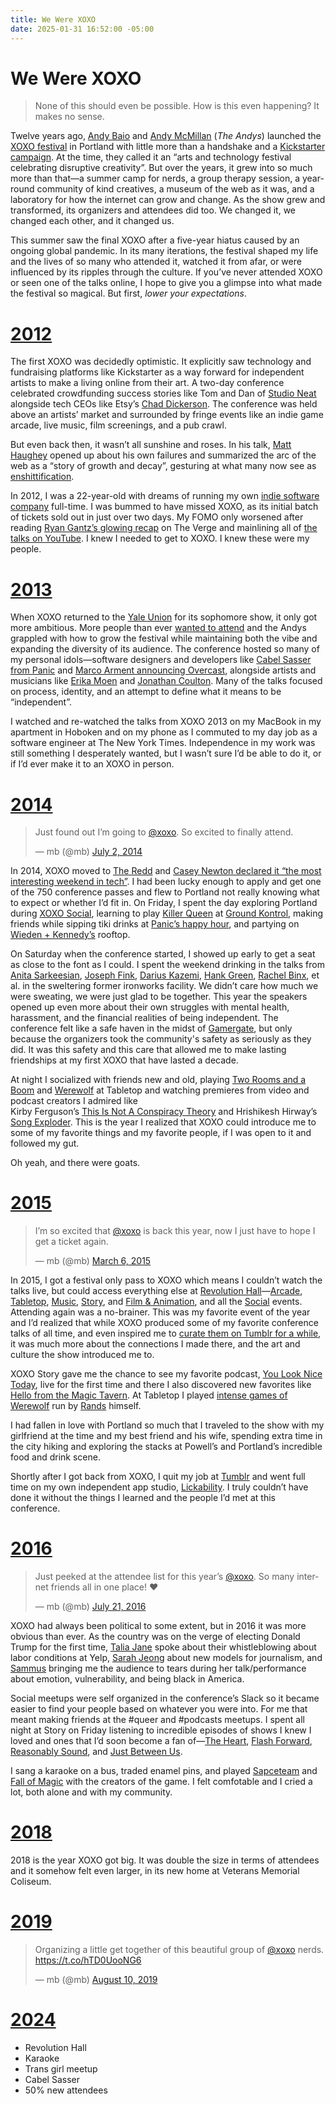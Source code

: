 ```yaml
---
title: We Were XOXO
date: 2025-01-31 16:52:00 -05:00
---
```


# We Were XOXO

> None of this should even be possible. How is this even happening? It makes no sense.

Twelve years ago, [Andy Baio](https://waxy.org) and [Andy McMillan](https://andymcmillan.com) (*The Andys*) launched the [XOXO festival](https://xoxofest.com) in Portland with little more than a handshake and a [Kickstarter campaign](https://www.kickstarter.com/projects/waxpancake/xoxo-festival/description). At the time, they called it an “arts and technology festival celebrating disruptive creativity”. But over the years, it grew into so much more than that—a summer camp for nerds, a group therapy session, a year-round community of kind creatives, a museum of the web as it was, and a laboratory for how the internet can grow and change. As the show grew and transformed, its organizers and attendees did too. We changed it, we changed each other, and it changed us.

This summer saw the final XOXO after a five-year hiatus caused by an ongoing global pandemic. In its many iterations, the festival shaped my life and the lives of so many who attended it, watched it from afar, or were influenced by its ripples through the culture. If you’ve never attended XOXO or seen one of the talks online, I hope to give you a glimpse into what made the festival so magical. But first, *lower your expectations*.

# [2012](https://2012.xoxofest.com)

The first XOXO was decidedly optimistic. It explicitly saw technology and fundraising platforms like Kickstarter as a way forward for independent artists to make a living online from their art. A two-day conference celebrated crowdfunding success stories like Tom and Dan of [Studio Neat](https://www.studioneat.com) alongside tech CEOs like Etsy’s [Chad Dickerson](https://blog.chaddickerson.com). The conference was held above an artists’ market and surrounded by fringe events like an indie game arcade, live music, film screenings, and a pub crawl.

But even back then, it wasn’t all sunshine and roses. In his talk, [Matt Haughey](https://xoxofest.com/2012/videos/matt-haughey/) opened up about his own failures and summarized the arc of the web as a “story of growth and decay”, gesturing at what many now see as [enshittification](https://en.wikipedia.org/wiki/Enshittification).

In 2012, I was a 22-year-old with dreams of running my own [indie software company](https://lickability.com) full-time. I was bummed to have missed XOXO, as its initial batch of tickets sold out in just over two days. My FOMO only worsened after reading [Ryan Gantz’s glowing recap](https://www.theverge.com/2012/9/19/3359592/xoxo-festival-2012-internet-party-conference) on The Verge and mainlining all of [the talks on YouTube](https://xoxofest.com/2012/videos/). I knew I needed to get to XOXO. I knew these were my people.

# [2013](https://2013.xoxofest.com)

When XOXO returned to the [Yale Union](https://en.wikipedia.org/wiki/Yale_Union_Laundry_Building) for its sophomore show, it only got more ambitious. More people than ever [wanted to attend](https://waxy.org/2013/06/how_xoxo_works/) and the Andys grappled with how to grow the festival while maintaining both the vibe and expanding the diversity of its audience. The conference hosted so many of my personal idols—software designers and developers like [Cabel Sasser from Panic](https://xoxofest.com/2013/videos/cabel-sasser/) and [Marco Arment announcing Overcast](https://xoxofest.com/2013/videos/marco-arment/), alongside artists and musicians like [Erika Moen](https://xoxofest.com/2013/videos/erika-moen/) and [Jonathan Coulton](https://xoxofest.com/2013/videos/jonathan-coulton/). Many of the talks focused on process, identity, and an attempt to define what it means to be “independent”.

I watched and re-watched the talks from XOXO 2013 on my MacBook in my apartment in Hoboken and on my phone as I commuted to my day job as a software engineer at The New York Times. Independence in my work was still something I desperately wanted, but I wasn’t sure I’d be able to do it, or if I’d ever make it to an XOXO in person.

# [2014](https://2014.xoxofest.com)

<blockquote class="twitter-tweet"><p lang="en" dir="ltr">Just found out I’m going to <a href="https://twitter.com/xoxo?ref_src=twsrc%5Etfw">@xoxo</a>. So excited to finally attend.</p>&mdash; mb (@mb) <a href="https://twitter.com/mb/status/484165649292611584?ref_src=twsrc%5Etfw">July 2, 2014</a></blockquote> <script async src="https://platform.twitter.com/widgets.js" charset="utf-8"></script>

In 2014, XOXO moved to [The Redd](https://reddonsalmon.com/) and [Casey Newton declared it “the most interesting weekend in tech”](https://www.theverge.com/2014/9/16/6240305/xoxo-festival-2014-portland-web). I had been lucky enough to apply and get one of the 750 conference passes and flew to Portland not really knowing what to expect or whether I’d fit in. On Friday, I spent the day exploring Portland during [XOXO Social](https://2014.xoxofest.com/social/), learning to play [Killer Queen](https://killerqueenarcade.com/) at [Ground Kontrol](https://groundkontrol.com/), making friends while sipping tiki drinks at [Panic’s happy hour](https://panic.com/), and partying on [Wieden + Kennedy’s](https://www.wk.com/) rooftop.

On Saturday when the conference started, I showed up early to get a seat as close to the font as I could. I spent the weekend drinking in the talks from [Anita Sarkeesian](https://2016.xoxofest.com/2014/projects/anita-sarkeesian), [Joseph Fink](https://xoxofest.com/2014/videos/joseph-fink/), [Darius Kazemi](https://xoxofest.com/2014/videos/darius-kazemi/), [Hank Green](https://xoxofest.com/2014/videos/hank-green/), [Rachel Binx](https://2016.xoxofest.com/2014/projects/rachel-binx), et al. in the sweltering former ironworks facility. We didn’t care how much we were sweating, we were just glad to be together. This year the speakers opened up even more about their own struggles with mental health, harassment, and the financial realities of being independent. The conference felt like a safe haven in the midst of [Gamergate](https://en.wikipedia.org/wiki/Gamergate_\(harassment_campaign\)), but only because the organizers took the community's safety as seriously as they did. It was this safety and this care that allowed me to make lasting friendships at my first XOXO that have lasted a decade.

At night I socialized with friends new and old, playing [Two Rooms and a Boom](https://www.tuesdayknightgames.com/products/two-rooms-and-a-boom) and [Werewolf](https://beziergames.com/products/one-night-ultimate-werewolf) at Tabletop and watching premieres from video and podcast creators I admired like   
Kirby Ferguson’s [This Is Not A Conspiracy Theory](https://www.youtube.com/playlist?list=PLDQ6BYd73QHwCQk8-J30dtT_JQosW1bn1) and Hrishikesh Hirway’s [Song Exploder](https://songexploder.net/). This is the year I realized that XOXO could introduce me to some of my favorite things and my favorite people, if I was open to it and followed my gut.

Oh yeah, and there were goats.

# [2015](https://2015.xoxofest.com)

<blockquote class="twitter-tweet"><p lang="en" dir="ltr">I’m so excited that <a href="https://twitter.com/xoxo?ref_src=twsrc%5Etfw">@xoxo</a> is back this year, now I just have to hope I get a ticket again.</p>&mdash; mb (@mb) <a href="https://twitter.com/mb/status/573693589949136896?ref_src=twsrc%5Etfw">March 6, 2015</a></blockquote> <script async src="https://platform.twitter.com/widgets.js" charset="utf-8"></script>

In 2015, I got a festival only pass to XOXO which means I couldn’t watch the talks live, but could access everything else at [Revolution Hall](https://www.revolutionhall.com/)—[Arcade](https://2015.xoxofest.com/arcade.html), [Tabletop](https://2015.xoxofest.com/tabletop.html), [Music](https://2015.xoxofest.com/music.html), [Story](https://2015.xoxofest.com/story.html), and [Film & Animation](https://2015.xoxofest.com/film-animation.html), and all the [Social](https://2015.xoxofest.com/social.html) events. Attending again was a no-brainer. This was my favorite event of the year and I’d realized that while XOXO produced some of my favorite conference talks of all time, and even inspired me to [curate them on Tumblr for a while](http://greattalks.net/), it was much more about the connections I made there, and the art and culture the show introduced me to.

XOXO Story gave me the chance to see my favorite podcast, [You Look Nice Today](https://web.archive.org/web/20170801132546/http://youlooknicetoday.com/), live for the first time and there I also discovered new favorites like [Hello from the Magic Tavern](https://hellofromthemagictavern.com/). At Tabletop I played [intense games of Werewolf](https://alistapart.com/article/managing-werewolves/) run by [Rands](https://randsinrepose.com/) himself.

I had fallen in love with Portland so much that I traveled to the show with my girlfriend at the time and my best friend and his wife, spending extra time in the city hiking and exploring the stacks at Powell’s and Portland’s incredible food and drink scene.

Shortly after I got back from XOXO, I quit my job at [Tumblr](https://tumblr.com) and went full time on my own independent app studio, [Lickability](https://lickability.com). I truly couldn’t have done it without the things I learned and the people I’d met at this conference.

# [2016](https://2016.xoxofest.com)

<blockquote class="twitter-tweet"><p lang="en" dir="ltr">Just peeked at the attendee list for this year’s <a href="https://twitter.com/xoxo?ref_src=twsrc%5Etfw">@xoxo</a>. So many internet friends all in one place! ❤️</p>&mdash; mb (@mb) <a href="https://twitter.com/mb/status/756205870116200448?ref_src=twsrc%5Etfw">July 21, 2016</a></blockquote> <script async src="https://platform.twitter.com/widgets.js" charset="utf-8"></script>

XOXO had always been political to some extent, but in 2016 it was more obvious than ever. As the country was on the verge of electing Donald Trump for the first time, [Talia Jane](https://2016.xoxofest.com/2016/projects/talia-jane) spoke about their whistleblowing about labor conditions at Yelp, [Sarah Jeong](https://2016.xoxofest.com/2016/projects/sarah-jeong) about new models for journalism, and [Sammus](https://2016.xoxofest.com/2016/projects/sammus) bringing me the audience to tears during her talk/performance about emotion, vulnerability, and being black in America.

Social meetups were self organized in the conference’s Slack so it became easier to find your people based on whatever you were into. For me that meant making friends at the #queer and #podcasts meetups. I spent all night at Story on Friday listening to incredible episodes of shows I knew I loved and ones that I’d soon become a fan of—[The Heart](https://www.theheartradio.org), [Flash Forward](https://www.flashforwardpod.com), [Reasonably Sound](https://2016.xoxofest.com/2016/projects/reasonably-sound), and [Just Between Us](https://www.youtube.com/c/justbetweenus).

I sang a karaoke on a bus, traded enamel pins, and played [Sapceteam](https://playspaceteam.com) and [Fall of Magic](https://heartofthedeernicorn.com/product/fall-of-magic-revised-edition/) with the creators of the game. I felt comfotable and I cried a lot, both alone and with my community.

# [2018](https://2018.xoxofest.com)

2018 is the year XOXO got big. It was double the size in terms of attendees and it somehow felt even larger, in its new home at Veterans Memorial Coliseum.

# [2019](https://2019.xoxofest.com)

<blockquote class="twitter-tweet"><p lang="en" dir="ltr">Organizing a little get together of this beautiful group of <a href="https://twitter.com/xoxo?ref_src=twsrc%5Etfw">@xoxo</a> nerds. <a href="https://t.co/hTD0UooNG6">https://t.co/hTD0UooNG6</a></p>&mdash; mb (@mb) <a href="https://twitter.com/mb/status/1159983867924815872?ref_src=twsrc%5Etfw">August 10, 2019</a></blockquote> <script async src="https://platform.twitter.com/widgets.js" charset="utf-8"></script>

# [2024](https://2024.xoxofest.com)

* Revolution Hall  
* Karaoke  
* Trans girl meetup  
* Cabel Sasser  
* 50% new attendees
